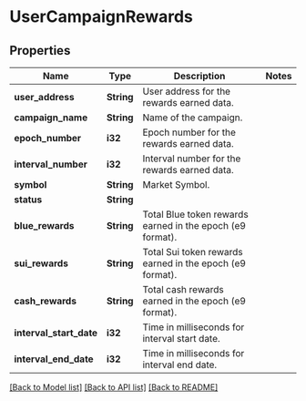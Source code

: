 # UserCampaignRewards

## Properties

Name | Type | Description | Notes
------------ | ------------- | ------------- | -------------
**user_address** | **String** | User address for the rewards earned data. | 
**campaign_name** | **String** | Name of the campaign. | 
**epoch_number** | **i32** | Epoch number for the rewards earned data. | 
**interval_number** | **i32** | Interval number for the rewards earned data. | 
**symbol** | **String** | Market Symbol. | 
**status** | **String** |  | 
**blue_rewards** | **String** | Total Blue token rewards earned in the epoch (e9 format). | 
**sui_rewards** | **String** | Total Sui token rewards earned in the epoch (e9 format). | 
**cash_rewards** | **String** | Total cash rewards earned in the epoch (e9 format). | 
**interval_start_date** | **i32** | Time in milliseconds for interval start date. | 
**interval_end_date** | **i32** | Time in milliseconds for interval end date. | 

[[Back to Model list]](../README.md#documentation-for-models) [[Back to API list]](../README.md#documentation-for-api-endpoints) [[Back to README]](../README.md)


